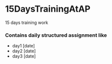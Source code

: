# 15DaysTrainingAtAP
15 days training work

### Contains daily structured assignment like 
- day1 [date]
- day2 [date]
- day3 [date] 
